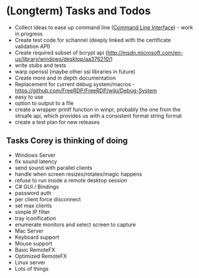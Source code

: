 # (Longterm) Tasks and Todos
* Collect ideas to ease up command line ([Command Line Interface](https://github.com/FreeRDP/FreeRDP/wiki/CommandLineInterface)) - work in progress
* Create test code for schannel (deeply linked with the certificate validation API)
* Create required subset of bcrypt api (http://msdn.microsoft.com/en-us/library/windows/desktop/aa376210/)
 * write stubs and tests
 * warp openssl (maybe other ssl libraries in future)
* Create more and in depth documentation
* Replacement for current debug system/macros - https://github.com/FreeRDP/FreeRDP/wiki/Debug-System
 * easy to use
 * option to output to a file
 * create a wrapper printf function in winpr, probably the one from the strsafe api, which provides us with a consistent format string format
* create a test plan for new releases

## Tasks Corey is thinking of doing
* Windows Server
 * fix sound latency
 * send sound with parallel clients
 * handle when screen resizes/rotates/magic happens
 * refuse to run inside a remote desktop session
* C# GUI / Bindings
 * password auth
 * per client force disconnect
 * set max clients
 * simple IP filter
 * tray iconification
 * enumerate monitors and select screen to capture
* Mac Server
 * Keyboard support
 * Mouse support
 * Basic RemoteFX
 * Optimized RemoteFX
* Linux server
 * Lots of things